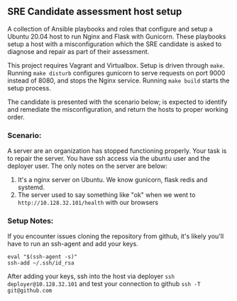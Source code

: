 ## SRE Candidate assessment host setup

A collection of Ansible playbooks and roles that configure and setup a Ubuntu 20.04 host to run Nginx and Flask with Gunicorn. These playbooks setup a host with a misconfiguration which the SRE candidate is asked to diagnose and repair as part of their assessment.

This project requires Vagrant and Virtualbox. Setup is driven through `make`. Running `make disturb` configures gunicorn to serve requests on port 9000 instead of 8080, and stops the Nginx service. Running `make build` starts the setup process.

The candidate is presented with the scenario below; is expected to identify and remediate the misconfiguration, and return the hosts to proper working order.


### Scenario:

A server are an organization has stopped functioning properly. Your task is to repair the server. You have ssh access via the ubuntu user and the deployer user. The only notes on the server are below:

1. It's a nginx server on Ubuntu. We know gunicorn, flask redis and systemd.
1. The server used to say something like "ok" when we went to `http://10.128.32.101/health` with our browsers

### Setup Notes:

If you encounter issues cloning the repository from github, it's likely you'll have to run an ssh-agent and add your keys.

```
eval "$(ssh-agent -s)"
ssh-add ~/.ssh/id_rsa
```

After adding your keys, ssh into the host via deployer `ssh deployer@10.128.32.101` and test your connection to github `ssh -T git@github.com`